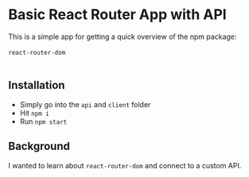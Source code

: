 # Basic React Router App with API

This is a simple app for getting a quick overview of the npm package:<br><br>
```react-router-dom```<br><br>

## Installation
- Simply go into the ```api``` and ```client``` folder<br>
- Hit ```npm i```
- Run ```npm start```

## Background
I wanted to learn about ```react-router-dom``` and connect to a custom API.
